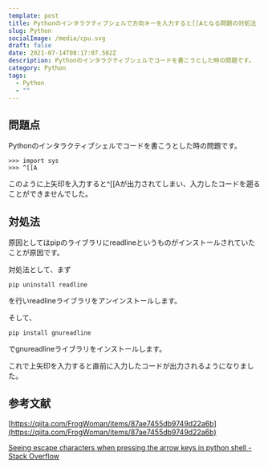 ```yaml
---
template: post
title: Pythonのインタラクティブシェルで方向キーを入力すると[[Aとなる問題の対処法
slug: Python
socialImage: /media/cpu.svg
draft: false
date: 2021-07-14T08:17:07.582Z
description: Pythonのインタラクティブシェルでコードを書こうとした時の問題です。
category: Python
tags:
  - Python
  - ""
---
```

## 問題点
Pythonのインタラクティブシェルでコードを書こうとした時の問題です。

```
>>> import sys
>>> ^[[A
```
このように上矢印を入力すると^[[Aが出力されてしまい、入力したコードを遡ることができませんでした。

## 対処法
原因としてはpipのライブラリにreadlineというものがインストールされていたことが原因です。

対処法として、まず
```
pip uninstall readline
```
を行いreadlineライブラリをアンインストールします。

そして、
```
pip install gnureadline
```
でgnureadlineライブラリをインストールします。

これで上矢印を入力すると直前に入力したコードが出力されるようになりました。

## 参考文献

[https://qiita.com/FrogWoman/items/87ae7455db9749d22a6b](https://qiita.com/FrogWoman/items/87ae7455db9749d22a6b)

[Seeing escape characters when pressing the arrow keys in python shell - Stack Overflow](https://stackoverflow.com/questions/893053/seeing-escape-characters-when-pressing-the-arrow-keys-in-python-shell)